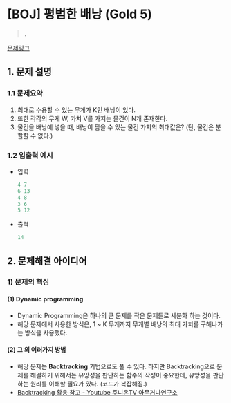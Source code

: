 # [BOJ] 평범한 배낭 (Gold 5)

> .

[문제링크](https://www.acmicpc.net/problem/12865)

## 1. 문제 설명



### 1.1 문제요약

1. 최대로 수용할 수 있는 무게가  K인 배낭이 있다.
2. 또한 각각의 무게 W, 가치 V를 가지는 물건이 N개 존재한다.
3. 물건을 배낭에 넣을 때, 배낭이 담을 수 있는 물건 가치의 최대값은? (단, 물건은 분할할 수 없다.)

### 1.2 입출력 예시

- 입력

  ```python
  4 7
  6 13
  4 8
  3 6
  5 12
  ```
  
- 출력

  ```python
  14
  ```
  
  

## 2. 문제해결 아이디어



### 1) 문제의 핵심



#### (1) Dynamic programming

- Dynamic Programming은 하나의 큰 문제를 작은 문제들로 세분화 하는 것이다.
- 해당 문제에서 사용한 방식은, 1 ~ K 무게까지 무게별 배낭의 최대 가치를 구해나가는 방식을 사용했다.



#### (2) 그 외 여러가지 방법

- 해당 문제는 **Backtracking** 기법으로도 풀 수 있다. 하지만 Backtracking으로 문제를 해결하기 위해서는 유망성을 판단하는 함수의 작성이 중요한데, 유망성을 판단하는 원리를 이해할 필요가 있다. (코드가 복잡해짐.)
- [Backtracking 활용 참고 - Youtube 주니온TV 아무거나연구소](https://www.youtube.com/watch?v=uWigKsbo3SU&t=702s)